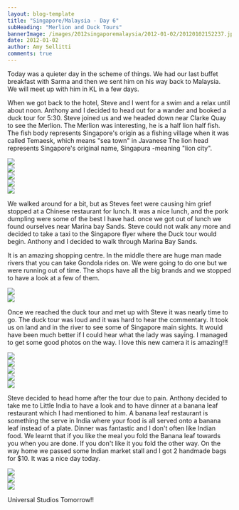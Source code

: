 ```yaml
---
layout: blog-template
title: "Singapore/Malaysia - Day 6"
subHeading: "Merlion and Duck Tours"
bannerImage: /images/2012singaporemalaysia/2012-01-02/20120102152237.jpg_compressed.JPEG
date: 2012-01-02
author: Amy Sellitti
comments: true
---
```


Today was a quieter day in the scheme of things. We had our last buffet breakfast with Sarma and then we sent him on his way back to Malaysia. We will meet up with him in KL in a few days.

When we got back to the hotel, Steve and I went for a swim and a relax until about noon. Anthony and I decided to head out for a wander and booked a duck tour for 5:30. Steve joined us and we headed down near Clarke Quay to see the Merlion. The Merlion was interesting, he is a half lion half fish. The fish body represents Singapore's origin as a fishing village when it was called Temaesk, which means "sea town" in Javanese The lion head represents Singapore's original name,  Singapura -meaning "lion city". 

<div class="center-image"><img src="/images/2012singaporemalaysia/2012-01-02/IMG_6818.JPG_compressed.JPEG" /></div>
<div class="center-image"><img src="/images/2012singaporemalaysia/2012-01-02/IMG_6822.JPG_compressed.JPEG" /></div>
<div class="center-image"><img src="/images/2012singaporemalaysia/2012-01-02/IMG_6824.JPG_compressed.JPEG" /></div>
<div class="center-image"><img src="/images/2012singaporemalaysia/2012-01-02/IMG_6844.JPG_compressed.JPEG" /></div>
<div class="center-image"><img src="/images/2012singaporemalaysia/2012-01-02/IMG_6850.JPG_compressed.JPEG" /></div>

We walked around for a bit, but as Steves feet were causing him grief stopped at a Chinese restaurant for lunch. It was a nice lunch, and the pork dumpling were some of the best I have had. once we got out of lunch we found ourselves near Marina bay Sands. Steve could not walk any more and decided to take a taxi to the Singapore flyer where the Duck tour would begin. Anthony and I decided to walk through Marina Bay Sands.

It is an amazing shopping centre. In the middle there are huge man made rivers that you can take Gondola rides on. We were going to do one but we were running out of time. The shops have all the big brands and we stopped to have a look at a few of them.
<div class="center-image"><img src="/images/2012singaporemalaysia/2012-01-02/IMG_6854.JPG_compressed.JPEG" /></div>
<div class="center-image"><img src="/images/2012singaporemalaysia/2012-01-02/IMG_6869.JPG_compressed.JPEG" /></div>

Once we reached the duck tour and met up with Steve it was nearly time to go. The duck tour was loud and it was hard to hear the commentary. It took us on land and in the river to see some of Singapore main sights. It would have been much better if I could hear what the lady was saying. I managed to get some good photos on the way. I love this new camera it is amazing!!!

<div class="center-image"><img src="/images/2012singaporemalaysia/2012-01-02/20120102152237.jpg_compressed.JPEG" /></div>
<div class="center-image"><img src="/images/2012singaporemalaysia/2012-01-02/20120102171107.jpg_compressed.JPEG" /></div>
<div class="center-image"><img src="/images/2012singaporemalaysia/2012-01-02/20120102173717.jpg_compressed.JPEG" /></div>
<div class="center-image"><img src="/images/2012singaporemalaysia/2012-01-02/20120102180110.jpg_compressed.JPEG" /></div>
<div class="center-image"><img src="/images/2012singaporemalaysia/2012-01-02/20120102182233.jpg_compressed.JPEG" /></div>

Steve decided to head home after the tour due to pain. Anthony decided to take me to Little India to have a look and to have dinner at a banana leaf restaurant which I had mentioned to him. A banana leaf restaurant is something the serve in India where your food is all served onto a banana leaf instead of a plate. Dinner was fantastic and I don't often like Indian food. We learnt that if you like the meal you fold the Banana leaf towards you when you are done. If you don't like it you fold the other way. On the way home we passed some Indian market stall and I got 2 handmade bags for $10. It was a nice day today. 

<div class="center-image"><img src="/images/2012singaporemalaysia/2012-01-02/IMG_6949.JPG_compressed.JPEG" /></div>
<div class="center-image"><img src="/images/2012singaporemalaysia/2012-01-02/IMG_6950.JPG_compressed.JPEG" /></div>
<div class="center-image"><img src="/images/2012singaporemalaysia/2012-01-02/IMG_6953.JPG_compressed.JPEG" /></div>

Universal Studios Tomorrow!!


